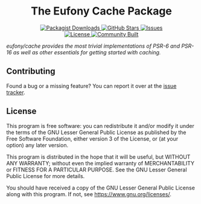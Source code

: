 <h1 align="center">The Eufony Cache Package</h1>

<p align="center">
    <a href="https://packagist.org/packages/eufony/cache">
        <img alt="Packagist Downloads" src="https://img.shields.io/packagist/dt/eufony/cache?label=Packagist%20Downloads">
    </a>
    <a href="https://github.com/eufony/cache">
        <img alt="GitHub Stars" src="https://img.shields.io/github/stars/eufony/cache?label=GitHub%20Stars">
    </a>
    <a href="https://github.com/eufony/cache/issues">
        <img alt="Issues" src="https://img.shields.io/github/issues/eufony/cache/open?label=Issues">
    </a>
    <br>
    <a href="https://github.com/eufony/cache#license">
        <img alt="License" src="https://img.shields.io/github/license/eufony/cache?label=License">
    </a>
    <a href="https://github.com/eufony/cache#contributing">
        <img alt="Community Built" src="https://img.shields.io/badge/Made%20with-%E2%9D%A4-red">
    </a>
</p>

*eufony/cache provides the most trivial implementations of PSR-6 and PSR-16 as well as other essentials for getting
started with caching.*

## Contributing

Found a bug or a missing feature? You can report it over at the [issue tracker](https://github.com/eufony/cache/issues).

## License

This program is free software: you can redistribute it and/or modify it under the terms of the GNU Lesser General Public
License as published by the Free Software Foundation, either version 3 of the License, or (at your option) any later
version.

This program is distributed in the hope that it will be useful, but WITHOUT ANY WARRANTY; without even the implied
warranty of MERCHANTABILITY or FITNESS FOR A PARTICULAR PURPOSE. See the GNU Lesser General Public License for more
details.

You should have received a copy of the GNU Lesser General Public License along with this program. If not,
see <https://www.gnu.org/licenses/>.
